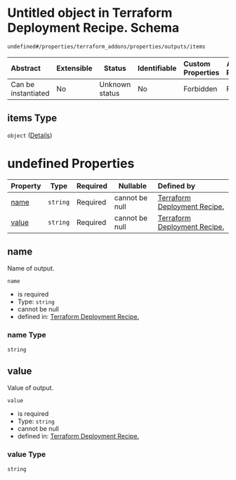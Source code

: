 # Untitled object in Terraform Deployment Recipe. Schema

```txt
undefined#/properties/terraform_addons/properties/outputs/items
```




| Abstract            | Extensible | Status         | Identifiable | Custom Properties | Additional Properties | Access Restrictions | Defined In                                                                |
| :------------------ | ---------- | -------------- | ------------ | :---------------- | --------------------- | ------------------- | ------------------------------------------------------------------------- |
| Can be instantiated | No         | Unknown status | No           | Forbidden         | Forbidden             | none                | [deployment.schema.json\*](deployment.schema.json "open original schema") |

## items Type

`object` ([Details](deployment-properties-terraform_addons-properties-outputs-items.md))

# undefined Properties

| Property        | Type     | Required | Nullable       | Defined by                                                                                                                                                                                             |
| :-------------- | -------- | -------- | -------------- | :----------------------------------------------------------------------------------------------------------------------------------------------------------------------------------------------------- |
| [name](#name)   | `string` | Required | cannot be null | [Terraform Deployment Recipe.](deployment-properties-terraform_addons-properties-outputs-items-properties-name.md "undefined#/properties/terraform_addons/properties/outputs/items/properties/name")   |
| [value](#value) | `string` | Required | cannot be null | [Terraform Deployment Recipe.](deployment-properties-terraform_addons-properties-outputs-items-properties-value.md "undefined#/properties/terraform_addons/properties/outputs/items/properties/value") |

## name

Name of output.


`name`

-   is required
-   Type: `string`
-   cannot be null
-   defined in: [Terraform Deployment Recipe.](deployment-properties-terraform_addons-properties-outputs-items-properties-name.md "undefined#/properties/terraform_addons/properties/outputs/items/properties/name")

### name Type

`string`

## value

Value of output.


`value`

-   is required
-   Type: `string`
-   cannot be null
-   defined in: [Terraform Deployment Recipe.](deployment-properties-terraform_addons-properties-outputs-items-properties-value.md "undefined#/properties/terraform_addons/properties/outputs/items/properties/value")

### value Type

`string`
